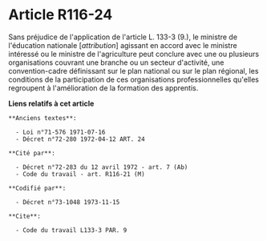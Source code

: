 # Article R116-24

Sans préjudice de l'application de l'article L. 133-3 (9.), le ministre de l'éducation nationale [*attribution*] agissant en
accord avec le ministre intéressé ou le ministre de l'agriculture peut conclure avec une ou plusieurs organisations couvrant
une branche ou un secteur d'activité, une convention-cadre définissant sur le plan national ou sur le plan régional, les
conditions de la  participation de ces organisations professionnelles qu'elles regroupent à l'amélioration de la formation
des apprentis.

**Liens relatifs à cet article**

	**Anciens textes**:

	  - Loi n°71-576 1971-07-16
	  - Décret n°72-280 1972-04-12 ART. 24

	**Cité par**:

	  - Décret n°72-283 du 12 avril 1972 - art. 7 (Ab)
	  - Code du travail - art. R116-21 (M)

	**Codifié par**:

	  - Décret n°73-1048 1973-11-15

	**Cite**:

	  - Code du travail L133-3 PAR. 9
